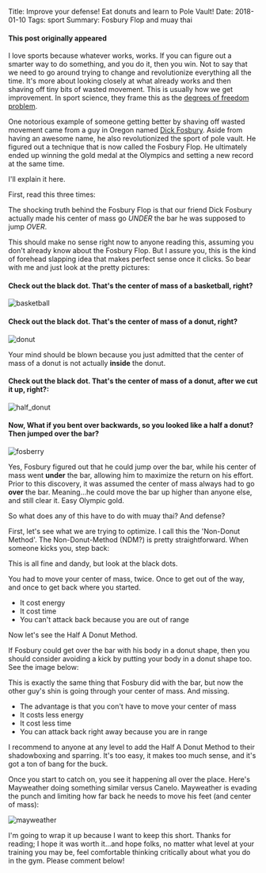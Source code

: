 Title:  Improve your defense! Eat donuts and learn to Pole Vault!
Date: 2018-01-10
Tags: sport
Summary:  Fosbury Flop and muay thai

#### This post originally appeared 

I love sports because whatever works, works. If you can figure out a smarter way to do something, and you do it, then you win. Not to say that we need to go around trying to change and revolutionize everything all the time. It's more about looking closely at what already works and then shaving off tiny bits of wasted movement. This is usually how we get improvement.  In sport science, they frame this as the [degrees of freedom problem](https://en.wikipedia.org/wiki/Degrees_of_freedom_problem).

One notorious example of someone getting better by shaving off wasted movement came from a guy in Oregon named [Dick Fosbury](https://en.wikipedia.org/wiki/Dick_Fosbury). Aside from having an awesome name, he also revolutionized the sport of pole vault. He figured out a technique that is now called the  Fosbury Flop. He ultimately ended up winning the gold medal at the Olympics and setting a new record at the same time.  

 I'll explain it here.   

First, read this three times:  

The shocking truth behind the Fosbury Flop is that our friend Dick Fosbury actually made his center of mass go *UNDER* the bar he was supposed to jump *OVER*. 

This should make no sense right now to anyone reading this, assuming you don't already know about the Fosbury Flop. But I assure you, this is the kind of forehead slapping idea that makes perfect sense once it clicks. So bear with me and just look at the pretty pictures:  

#### Check out the black dot. That's the center of mass of a basketball, right?


![basketball](https://github.com/mobbSF/blog/blob/master/images/fosberry/basketball.png?raw=true)

#### Check out the black dot. That's the center of mass of a donut, right?  


![donut](https://github.com/mobbSF/blog/blob/master/images/fosberry/donut.png?raw=true)

Your mind should be blown because you just admitted that the center of mass of a donut is not actually **inside** the donut.

#### Check out the black dot. That's the center of mass of a donut, after we cut it up, right?:

![half_donut](https://github.com/mobbSF/blog/blob/master/images/fosberry/half_donut.png?raw=true)

#### Now, What if you bent over backwards, so you looked like a half a donut? Then jumped over the bar?

![fosberry](https://github.com/mobbSF/blog/blob/master/images/fosberry/fosberry.gif?raw=true)


Yes, Fosbury figured out that he could jump over the bar, while his center of mass went **under** the bar, allowing him to maximize the return on his effort. Prior to this discovery, it was assumed the center of mass always had to go **over** the bar.
Meaning...he could move the bar up higher than anyone else, and still clear it. Easy Olympic gold. 

So what does any of this have to do with muay thai? And defense?

First, let's see what we are trying to optimize. I call this the 'Non-Donut Method'. The Non-Donut-Method (NDM?) is pretty straightforward. When someone kicks you, step back:


This is all fine and dandy, but look at the black dots. 

You had to move your center of mass, twice. Once to get out of the way, and once to get back where you started. 

* It cost energy
* It cost time
* You can't attack back because you are out of range

Now let's see the Half A Donut Method.  

If Fosbury could get over the bar with his body in a donut shape, then you should consider avoiding a kick by putting your body in a donut shape too. See the image below:


This is exactly the same thing that Fosbury did with the bar, but now the other guy's shin is going through your center of mass. And missing.

* The advantage is that you con't have to move your center of mass
* It costs less energy
* It cost less time
* You can attack back right away because you are in range  

I recommend to anyone at any level to add the Half A Donut Method to their shadowboxing and sparring. It's too easy, it makes too much sense, and it's got a ton of bang for the buck.

Once you start to catch on, you see it happening all over the place. Here's Mayweather doing something similar versus Canelo. Mayweather is evading the punch and limiting how far back he needs to move his feet (and center of mass):


![mayweather](https://github.com/mobbSF/blog/blob/master/images/fosberry/mayweather.png?raw=true)

I'm going to wrap it up because I want to keep this short. 
Thanks for reading; I hope it was worth it...and hope folks, no matter what level at your training you may be, feel comfortable thinking critically about what you do in the gym. Please comment below!
